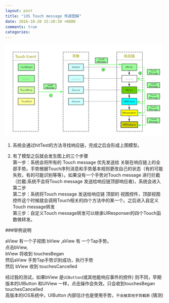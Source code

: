```yaml
---
layout: post
title: "iOS Touch message 传递图解"
date: 2016-10-20 15:20:39 +0800
comments: true
categories: 
---
```

<!--more-->
![](/pics/TouchMessage.png)



1. 系统会通过hitTest的方法寻找响应链，完成之后会形成上图模型。

2. 有了模型之后就会发生图上的三个步骤  
第一步：系统会将所有的 Touch message 优先发送给 关联在响应链上的全部手势。手势根据Touch序列消息和手势基本规则更改自己的状态（有的可能失败，有的可能识别等等）。如果没有一个手势对Touch message 进行拦截（拦截:系统不会将Touch message 发送给响应链顶部响应者)，系统会进入第二步  
第二步：系统将Touch message 发送给响应链 顶部的 视图控件，顶部视图控件这个时候就会调用Touch相关的四个方法中的某一个。之后进入自定义Touch message转发  
第三步：自定义Touch message转发可以继承UIResponser的四个Touch函数做转发。

###举例说明

aView 有一个子视图 bView ,aView 有 一个Tap手势。  
点击bView,   
bView 将收到 touchesBegan  
然后aView 手势Tap手势识别成功，执行手势   
然后 bView 收到 touchesCancelled  

经过我的测试，如果bView 是`UIButton`(或其他能响应事件的控件) 则不同，早期版本的UIButton 和UIView 一样，点击操作会失效。只会收到touchesBegan touchesCancelled  
高版本的iOS系统中，UIButton 内部估计也是使用手势，`不会被其他手势截断` (猜测)

